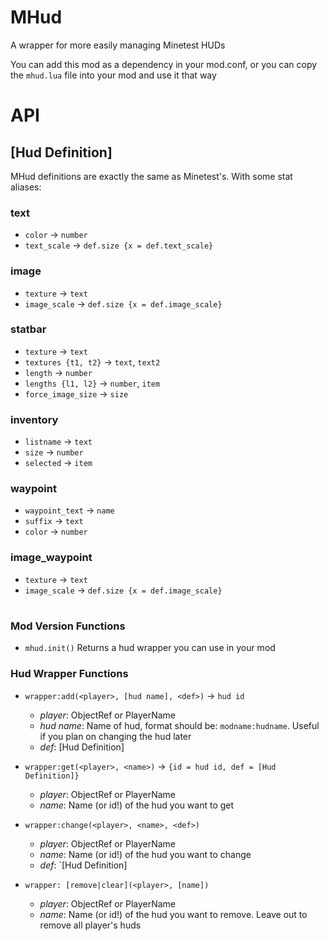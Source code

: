 # MHud
A wrapper for more easily managing Minetest HUDs

You can add this mod as a dependency in your mod.conf, or you can copy the `mhud.lua` file into your mod and use it that way

# API

## [Hud Definition]
MHud definitions are exactly the same as Minetest's. With some stat aliases:

### text
  * `color` -> `number`
  * `text_scale` -> `def.size {x = def.text_scale}`
### image
  * `texture` -> `text`
  * `image_scale` -> `def.size {x = def.image_scale}`
### statbar
  * `texture` -> `text`
  * `textures {t1, t2}` -> `text`, `text2`
  * `length` -> `number`
  * `lengths {l1, l2}` -> `number`, `item`
  * `force_image_size` -> `size`
### inventory
  * `listname` -> `text`
  * `size` -> `number`
  * `selected` -> `item`
### waypoint
  * `waypoint_text` -> `name`
  * `suffix` -> `text`
  * `color` -> `number`
### image_waypoint
  * `texture` -> `text`
  * `image_scale` -> `def.size {x = def.image_scale}`

#
### Mod Version Functions

* `mhud.init()`
  Returns a hud wrapper you can use in your mod

### Hud Wrapper Functions

* `wrapper:add(<player>, [hud name], <def>)` -> `hud id`
  * *player*: ObjectRef or PlayerName
  * *hud name*: Name of hud, format should be: `modname:hudname`. Useful if you plan on changing the hud later
  * *def*: [Hud Definition]

* `wrapper:get(<player>, <name>)` -> `{id = hud id, def = [Hud Definition]}`
  * *player*: ObjectRef or PlayerName
  * *name*: Name (or id!) of the hud you want to get

* `wrapper:change(<player>, <name>, <def>)`
  * *player*: ObjectRef or PlayerName
  * *name*: Name (or id!) of the hud you want to change
  * *def*: `[Hud Definition]

* `wrapper: [remove|clear](<player>, [name])`
  * *player*: ObjectRef or PlayerName
  * *name*: Name (or id!) of the hud you want to remove. Leave out to remove all player's huds
